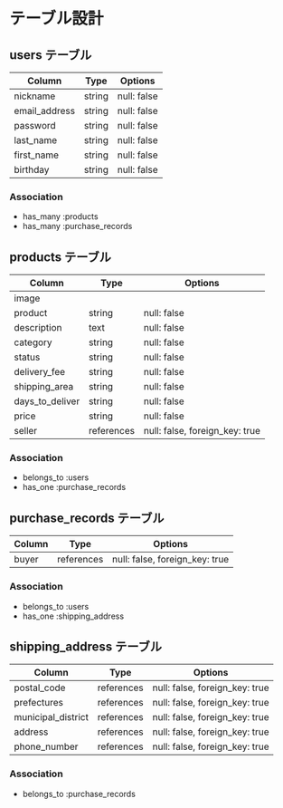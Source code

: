 # テーブル設計

## users テーブル

| Column          | Type   | Options     |
| --------------- | ------ | ----------- |
| nickname        | string | null: false |
| email_address   | string | null: false |
| password        | string | null: false |
| last_name       | string | null: false |
| first_name      | string | null: false |
| birthday        | string | null: false |

### Association

- has_many :products
- has_many :purchase_records

## products テーブル

| Column             | Type       | Options                        |
| ------------------ | ---------- | ------------------------------ |
| image              |            |                                |
| product            | string     | null: false                    |
| description        | text       | null: false                    |
| category           | string     | null: false                    |
| status             | string     | null: false                    |
| delivery_fee       | string     | null: false                    |
| shipping_area      | string     | null: false                    |
| days_to_deliver    | string     | null: false                    |
| price              | string     | null: false                    |
| seller             | references | null: false, foreign_key: true |

### Association

- belongs_to :users
- has_one :purchase_records

## purchase_records テーブル

| Column    | Type       | Options                        |
| --------- | ---------- | ------------------------------ |
| buyer     | references | null: false, foreign_key: true |

### Association

- belongs_to :users
- has_one :shipping_address

## shipping_address テーブル

| Column             | Type       | Options                        |
| ------------------ | ---------- | ------------------------------ |
| postal_code        | references | null: false, foreign_key: true |
| prefectures        | references | null: false, foreign_key: true |
| municipal_district | references | null: false, foreign_key: true |
| address            | references | null: false, foreign_key: true |
| phone_number       | references | null: false, foreign_key: true |

### Association

- belongs_to :purchase_records